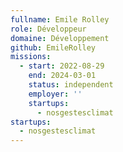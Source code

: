 ```yaml
---
fullname: Emile Rolley
role: Développeur
domaine: Développement
github: EmileRolley
missions:
  - start: 2022-08-29
    end: 2024-03-01
    status: independent
    employer: ''
    startups:
      - nosgestesclimat
startups:
  - nosgestesclimat
---
```

